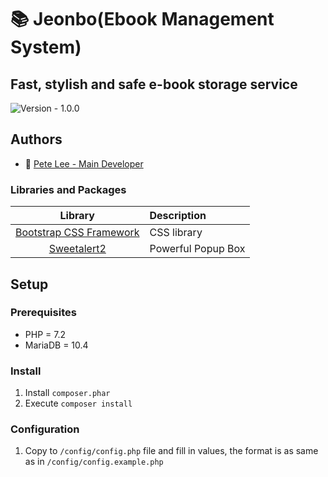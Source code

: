 # 📚 Jeonbo(Ebook Management System)
## Fast, stylish and safe e-book storage service
![Version - 1.0.0](https://img.shields.io/badge/Version-1.0.0-orange.svg)

## Authors
- 🍙 [Pete Lee - Main Developer](slave@c11.kr)

### Libraries and Packages

| Library       | Description  |
|:-------------:|:-----|
| [Bootstrap CSS Framework](https://getbootstrap.com/)  | CSS library |
| [Sweetalert2](https://sweetalert2.github.io/)  | Powerful Popup Box |

## Setup
### Prerequisites ###

* PHP = 7.2
* MariaDB = 10.4

### Install

1. Install `composer.phar`
2. Execute `composer install`

### Configuration

1. Copy to `/config/config.php` file and fill in values, the format is as same as in `/config/config.example.php`
